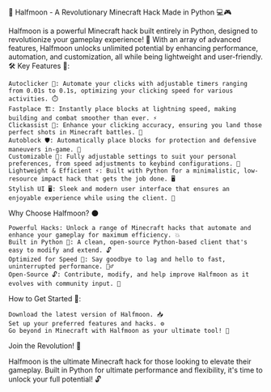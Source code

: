 🌙 Halfmoon - A Revolutionary Minecraft Hack Made in Python 💻🎮

Halfmoon is a powerful Minecraft hack built entirely in Python, designed to revolutionize your gameplay experience! 🚀 With an array of advanced features, Halfmoon unlocks unlimited potential by enhancing performance, automation, and customization, all while being lightweight and user-friendly. 🛠️
Key Features 🔑:

    Autoclicker 🔄: Automate your clicks with adjustable timers ranging from 0.01s to 0.1s, optimizing your clicking speed for various activities. ⏱️
    Fastplace 🏗️: Instantly place blocks at lightning speed, making building and combat smoother than ever. ⚡
    Clickassist 🎯: Enhance your clicking accuracy, ensuring you land those perfect shots in Minecraft battles. 🏹
    Autoblock 🛡️: Automatically place blocks for protection and defensive maneuvers in-game. 🧱
    Customizable 🎨: Fully adjustable settings to suit your personal preferences, from speed adjustments to keybind configurations. 🔧
    Lightweight & Efficient ⚡: Built with Python for a minimalistic, low-resource impact hack that gets the job done. 🖥️
    Stylish UI 🖥️: Sleek and modern user interface that ensures an enjoyable experience while using the client. 🌟

Why Choose Halfmoon? 🌑

    Powerful Hacks: Unlock a range of Minecraft hacks that automate and enhance your gameplay for maximum efficiency. 💥
    Built in Python 🐍: A clean, open-source Python-based client that's easy to modify and extend. 🔓
    Optimized for Speed 🚀: Say goodbye to lag and hello to fast, uninterrupted performance. 🏃‍♂️
    Open-Source 🔓: Contribute, modify, and help improve Halfmoon as it evolves with community input. 🌱

How to Get Started 🔧:

    Download the latest version of Halfmoon. 📥
    Set up your preferred features and hacks. ⚙️
    Go beyond in Minecraft with Halfmoon as your ultimate tool! 🚀

Join the Revolution! 🌟

Halfmoon is the ultimate Minecraft hack for those looking to elevate their gameplay. Built in Python for ultimate performance and flexibility, it's time to unlock your full potential! 🔓
